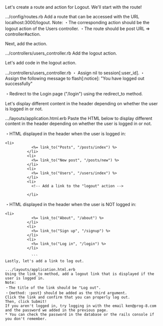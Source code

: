 Let's create a route and action for Logout. 
We'll start with the route!
  
.../config/routes.rb
Add a route that can be accessed with the URL localhost:3000/logout. 
Note:
・The corresponding action should be the logout action of the Users controller.
・The route should be post URL => controller#action.


Next, add the action.
  
.../controllers/users_controller.rb
Add the logout action.


Let's add code in the logout action.
  
.../controllers/users_controller.rb
・ Assign nil to session[:user_id].
・ Assign the following message to flash[:notice]:
"You have logged out successfully"

・Redirect to the Login page ("/login") using the redirect_to method.


Let's display different content in the header depending on whether the user is logged in or not.
  
.../layouts/application.html.erb
Paste the HTML below to display different content in the header depending on whether the user is logged in or not.
 
・HTML displayed in the header when the user is logged in:
```
<li>
            <%= link_to("Posts", "/posts/index") %>
          </li>
          <li>
            <%= link_to("New post", "/posts/new") %>
          </li>
          <li>
            <%= link_to("Users", "/users/index") %>
          </li>
          <li>
            <!-- Add a link to the "logout" action -->
            
          </li>
```
・HTML displayed in the header when the user is NOT logged in:
```
<li>
            <%= link_to("About", "/about") %>
          </li>
          <li>
            <%= link_to("Sign up", "/signup") %>
          </li>
          <li>
            <%= link_to("Log in", "/login") %>
          </li>
            
            ```
Lastly, let's add a link to log out.
  
.../layouts/application.html.erb
Using the link_to method, add a logout link that is displayed if the user is logged in. 
Note:
・The title of the link should be "Log out".
・{method: :post} should be added as the third argument.
Click the link and confirm that you can properly log out.
Then, click Submit!
If you aren't logged in, try logging in with the email ken@prog-8.com and the password we added in the previous page.
* You can check the password in the database or the rails console if you don't remember.  
